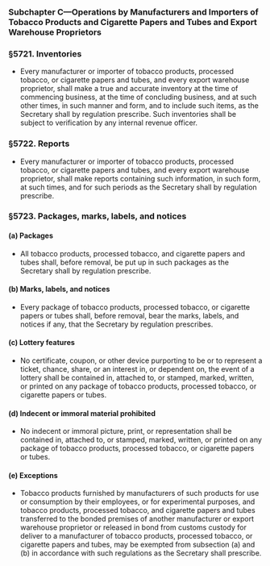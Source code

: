 ### **Subchapter C—Operations by Manufacturers and Importers of Tobacco Products and Cigarette Papers and Tubes and Export Warehouse Proprietors**

### §5721. Inventories
* Every manufacturer or importer of tobacco products, processed tobacco, or cigarette papers and tubes, and every export warehouse proprietor, shall make a true and accurate inventory at the time of commencing business, at the time of concluding business, and at such other times, in such manner and form, and to include such items, as the Secretary shall by regulation prescribe. Such inventories shall be subject to verification by any internal revenue officer.

### §5722. Reports
* Every manufacturer or importer of tobacco products, processed tobacco, or cigarette papers and tubes, and every export warehouse proprietor, shall make reports containing such information, in such form, at such times, and for such periods as the Secretary shall by regulation prescribe.

### §5723. Packages, marks, labels, and notices
#### (a) Packages
* All tobacco products, processed tobacco, and cigarette papers and tubes shall, before removal, be put up in such packages as the Secretary shall by regulation prescribe.

#### (b) Marks, labels, and notices
* Every package of tobacco products, processed tobacco, or cigarette papers or tubes shall, before removal, bear the marks, labels, and notices if any, that the Secretary by regulation prescribes.

#### (c) Lottery features
* No certificate, coupon, or other device purporting to be or to represent a ticket, chance, share, or an interest in, or dependent on, the event of a lottery shall be contained in, attached to, or stamped, marked, written, or printed on any package of tobacco products, processed tobacco, or cigarette papers or tubes.

#### (d) Indecent or immoral material prohibited
* No indecent or immoral picture, print, or representation shall be contained in, attached to, or stamped, marked, written, or printed on any package of tobacco products, processed tobacco, or cigarette papers or tubes.

#### (e) Exceptions
* Tobacco products furnished by manufacturers of such products for use or consumption by their employees, or for experimental purposes, and tobacco products, processed tobacco, and cigarette papers and tubes transferred to the bonded premises of another manufacturer or export warehouse proprietor or released in bond from customs custody for deliver to a manufacturer of tobacco products, processed tobacco, or cigarette papers and tubes, may be exempted from subsection (a) and (b) in accordance with such regulations as the Secretary shall prescribe.